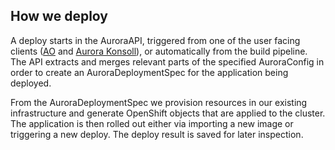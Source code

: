 ## How we deploy

A deploy starts in the AuroraAPI, triggered from one of the user facing clients ([AO](/documentation/openshift/#ao) and [Aurora Konsoll](/documentation/openshift/#aurora-konsoll)), or automatically from the build pipeline. The API extracts and merges relevant parts of the specified AuroraConfig in order to create an AuroraDeploymentSpec for the application being deployed.

From the AuroraDeploymentSpec we provision resources in our existing infrastructure and generate OpenShift objects that are applied to the cluster. The application is then rolled out either via importing a new image or triggering a new deploy. The deploy result is saved for later inspection.
